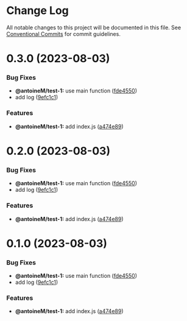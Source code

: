 # Change Log

All notable changes to this project will be documented in this file.
See [Conventional Commits](https://conventionalcommits.org) for commit guidelines.

# 0.3.0 (2023-08-03)


### Bug Fixes

* **@antoineM/test-1:** use main function ([fde4550](https://github.com/antoinemetifeu/test-monorpepo/commit/fde4550027f9d3a640dd8c8b9819e91e884ec1d1))
* add log ([9efc1c1](https://github.com/antoinemetifeu/test-monorpepo/commit/9efc1c197fa0d564fe1d225512fe1f587449f366))


### Features

* **@antoineM/test-1:** add index.js ([a474e89](https://github.com/antoinemetifeu/test-monorpepo/commit/a474e8976280babd7fa4fe03b5d586f884e62b01))





# 0.2.0 (2023-08-03)


### Bug Fixes

* **@antoineM/test-1:** use main function ([fde4550](https://github.com/antoinemetifeu/test-monorpepo/commit/fde4550027f9d3a640dd8c8b9819e91e884ec1d1))
* add log ([9efc1c1](https://github.com/antoinemetifeu/test-monorpepo/commit/9efc1c197fa0d564fe1d225512fe1f587449f366))


### Features

* **@antoineM/test-1:** add index.js ([a474e89](https://github.com/antoinemetifeu/test-monorpepo/commit/a474e8976280babd7fa4fe03b5d586f884e62b01))





# 0.1.0 (2023-08-03)


### Bug Fixes

* **@antoineM/test-1:** use main function ([fde4550](https://github.com/antoinemetifeu/test-monorpepo/commit/fde4550027f9d3a640dd8c8b9819e91e884ec1d1))
* add log ([9efc1c1](https://github.com/antoinemetifeu/test-monorpepo/commit/9efc1c197fa0d564fe1d225512fe1f587449f366))


### Features

* **@antoineM/test-1:** add index.js ([a474e89](https://github.com/antoinemetifeu/test-monorpepo/commit/a474e8976280babd7fa4fe03b5d586f884e62b01))
